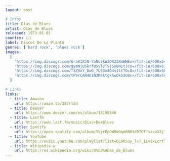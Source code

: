 ```yaml
---
layout: post

# Infos
title: Días de Blues
artist: Días de Blues
released: 1973-01-01
country: 🇺🇾
label: Discos De La Planta
genres: ['hard rock', 'blues rock']
images:
  [
    'https://img.discogs.com/6raK1X5N-YaNo7kW2OK23XmWHEo=/fit-in/600x641/filters:strip_icc():format(jpeg):mode_rgb():quality(90)/discogs-images/R-9328968-1478710310-9709.jpeg.jpg',
    'https://img.discogs.com/gymNjUSkrfO5VlzT9jSs8N1tJco=/fit-in/600x638/filters:strip_icc():format(jpeg):mode_rgb():quality(90)/discogs-images/R-9328968-1478710315-7401.jpeg.jpg',
    'https://img.discogs.com/T3ZSxY_DwG_7UE3m8O4v1ttTOc8=/fit-in/600x603/filters:strip_icc():format(jpeg):mode_rgb():quality(90)/discogs-images/R-9328968-1478710320-5985.jpeg.jpg',
    'https://img.discogs.com/tP9rCAN4E1N3M4ktgkhwOk53U8c=/fit-in/600x591/filters:strip_icc():format(jpeg):mode_rgb():quality(90)/discogs-images/R-9328968-1478710328-8208.jpeg.jpg',
  ]

# Links
links:
  - title: Amazon
    url: https://amzn.to/387rtdd
  - title: Deezer
    url: https://www.deezer.com/es/album/13150846
  - title: Lastfm
    url: https://www.last.fm/music/Dias+De+Blues
  - title: Spotify
    url: https://open.spotify.com/album/1VjrEpOW9mOqm6B6td97OT?si=oX3jIA3ZTtGu0VWhfp-pSA
  - title: YouTube
    url: https://music.youtube.com/playlist?list=OLAK5uy_lxT_ILvikLcrtlT3q9k8RDQnxi6GuchW8
  - title: Wikipedia-w
    url: https://es.wikipedia.org/wiki/D%C3%ADas_de_Blues
---
```

